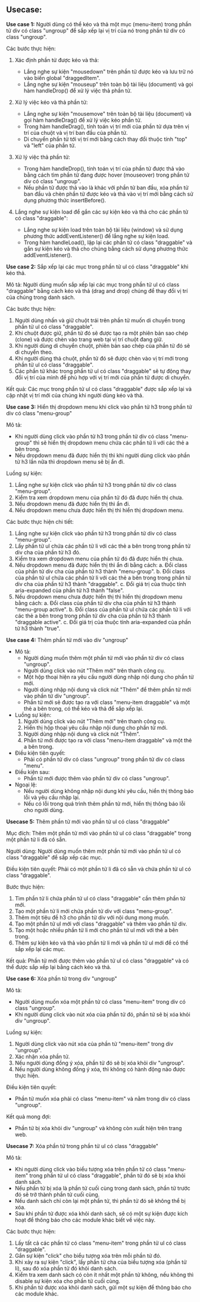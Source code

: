 ## Usecase:

**Use case 1:** Người dùng có thể kéo và thả một mục (menu-item) trong phần tử div có class "ungroup" để sắp xếp lại vị trí của nó trong phần tử div có class "ungroup".

Các bước thực hiện:

1.  Xác định phần tử được kéo và thả:
    
    *   Lắng nghe sự kiện "mousedown" trên phần tử được kéo và lưu trữ nó vào biến global "draggedItem".
    *   Lắng nghe sự kiện "mouseup" trên toàn bộ tài liệu (document) và gọi hàm handleDrop() để xử lý việc thả phần tử.
2.  Xử lý việc kéo và thả phần tử:
    
    *   Lắng nghe sự kiện "mousemove" trên toàn bộ tài liệu (document) và gọi hàm handleDrag() để xử lý việc kéo phần tử.
    *   Trong hàm handleDrag(), tính toán vị trí mới của phần tử dựa trên vị trí của chuột và vị trí ban đầu của phần tử.
    *   Di chuyển phần tử tới vị trí mới bằng cách thay đổi thuộc tính "top" và "left" của phần tử.
3.  Xử lý việc thả phần tử:
    
    *   Trong hàm handleDrop(), tính toán vị trí của phần tử được thả vào bằng cách tìm phần tử đang được hover (mouseover) trong phần tử div có class "ungroup".
    *   Nếu phần tử được thả vào là khác với phần tử ban đầu, xóa phần tử ban đầu và chèn phần tử được kéo và thả vào vị trí mới bằng cách sử dụng phương thức insertBefore().
4.  Lắng nghe sự kiện load để gắn các sự kiện kéo và thả cho các phần tử có class "draggable":
    
    *   Lắng nghe sự kiện load trên toàn bộ tài liệu (window) và sử dụng phương thức addEventListener() để lắng nghe sự kiện load.
    *   Trong hàm handleLoad(), lặp lại các phần tử có class "draggable" và gắn sự kiện kéo và thả cho chúng bằng cách sử dụng phương thức addEventListener().

**Use case 2:** Sắp xếp lại các mục trong phần tử ul có class "draggable" khi kéo thả.

Mô tả: Người dùng muốn sắp xếp lại các mục trong phần tử ul có class "draggable" bằng cách kéo và thả (drag and drop) chúng để thay đổi vị trí của chúng trong danh sách.

Các bước thực hiện:

1.  Người dùng nhấn và giữ chuột trái trên phần tử muốn di chuyển trong phần tử ul có class "draggable".
2.  Khi chuột được giữ, phần tử đó sẽ được tạo ra một phiên bản sao chép (clone) và được chèn vào trang web tại vị trí chuột đang giữ.
3.  Khi người dùng di chuyển chuột, phiên bản sao chép của phần tử đó sẽ di chuyển theo.
4.  Khi người dùng thả chuột, phần tử đó sẽ được chèn vào vị trí mới trong phần tử ul có class "draggable".
5.  Các phần tử khác trong phần tử ul có class "draggable" sẽ tự động thay đổi vị trí của mình để phù hợp với vị trí mới của phần tử được di chuyển.

Kết quả: Các mục trong phần tử ul có class "draggable" được sắp xếp lại và cập nhật vị trí mới của chúng khi người dùng kéo và thả.

**Use case 3:** Hiển thị dropdown menu khi click vào phần tử h3 trong phần tử div có class "menu-group"

Mô tả:

*   Khi người dùng click vào phần tử h3 trong phần tử div có class "menu-group" thì sẽ hiển thị dropdown menu chứa các phần tử li với các thẻ a bên trong.
*   Nếu dropdown menu đã được hiển thị thì khi người dùng click vào phần tử h3 lần nữa thì dropdown menu sẽ bị ẩn đi.

Luồng sự kiện:

1.  Lắng nghe sự kiện click vào phần tử h3 trong phần tử div có class "menu-group".
2.  Kiểm tra xem dropdown menu của phần tử đó đã được hiển thị chưa.
3.  Nếu dropdown menu đã được hiển thị thì ẩn đi.
4.  Nếu dropdown menu chưa được hiển thị thì hiển thị dropdown menu.

Các bước thực hiện chi tiết:

1.  Lắng nghe sự kiện click vào phần tử h3 trong phần tử div có class "menu-group".
2.  Lấy phần tử ul chứa các phần tử li với các thẻ a bên trong trong phần tử div cha của phần tử h3 đó.
3.  Kiểm tra xem dropdown menu của phần tử đó đã được hiển thị chưa.
4.  Nếu dropdown menu đã được hiển thị thì ẩn đi bằng cách: a. Đổi class của phần tử div cha của phần tử h3 thành "menu-group". b. Đổi class của phần tử ul chứa các phần tử li với các thẻ a bên trong trong phần tử div cha của phần tử h3 thành "draggable". c. Đổi giá trị của thuộc tính aria-expanded của phần tử h3 thành "false".
5.  Nếu dropdown menu chưa được hiển thị thì hiển thị dropdown menu bằng cách: a. Đổi class của phần tử div cha của phần tử h3 thành "menu-group active". b. Đổi class của phần tử ul chứa các phần tử li với các thẻ a bên trong trong phần tử div cha của phần tử h3 thành "draggable active". c. Đổi giá trị của thuộc tính aria-expanded của phần tử h3 thành "true".

**Use case 4:** Thêm phần tử mới vào div "ungroup"

*   Mô tả:
    *   Người dùng muốn thêm một phần tử mới vào phần tử div có class "ungroup".
    *   Người dùng click vào nút "Thêm mới" trên thanh công cụ.
    *   Một hộp thoại hiện ra yêu cầu người dùng nhập nội dung cho phần tử mới.
    *   Người dùng nhập nội dung và click nút "Thêm" để thêm phần tử mới vào phần tử div "ungroup".
    *   Phần tử mới sẽ được tạo ra với class "menu-item draggable" và một thẻ a bên trong, có thể kéo và thả để sắp xếp lại.
*   Luồng sự kiện:
    1.  Người dùng click vào nút "Thêm mới" trên thanh công cụ.
    2.  Hiển thị hộp thoại yêu cầu nhập nội dung cho phần tử mới.
    3.  Người dùng nhập nội dung và click nút "Thêm".
    4.  Phần tử mới được tạo ra với class "menu-item draggable" và một thẻ a bên trong.
*   Điều kiện tiên quyết:
    *   Phải có phần tử div có class "ungroup" trong phần tử div có class "menu".
*   Điều kiện sau:
    *   Phần tử mới được thêm vào phần tử div có class "ungroup".
*   Ngoại lệ:
    *   Nếu người dùng không nhập nội dung khi yêu cầu, hiển thị thông báo lỗi và yêu cầu nhập lại.
    *   Nếu có lỗi trong quá trình thêm phần tử mới, hiển thị thông báo lỗi cho người dùng.

**Usecase 5:** Thêm phần tử mới vào phần tử ul có class "draggable"

Mục đích: Thêm một phần tử mới vào phần tử ul có class "draggable" trong một phần tử li đã có sẵn.

Người dùng: Người dùng muốn thêm một phần tử mới vào phần tử ul có class "draggable" để sắp xếp các mục.

Điều kiện tiên quyết: Phải có một phần tử li đã có sẵn và chứa phần tử ul có class "draggable".

Bước thực hiện:

1.  Tìm phần tử li chứa phần tử ul có class "draggable" cần thêm phần tử mới.
2.  Tạo một phần tử li mới chứa phần tử div với class "menu-group".
3.  Thêm một tiêu đề h3 cho phần tử div với nội dung mong muốn.
4.  Tạo một phần tử ul mới với class "draggable" và thêm vào phần tử div.
5.  Tạo một hoặc nhiều phần tử li mới cho phần tử ul mới với thẻ a bên trong.
6.  Thêm sự kiện kéo và thả vào phần tử li mới và phần tử ul mới để có thể sắp xếp lại các mục.

Kết quả: Phần tử mới được thêm vào phần tử ul có class "draggable" và có thể được sắp xếp lại bằng cách kéo và thả.

**Use case 6:** Xóa phần tử trong div "ungroup"

Mô tả:

*   Người dùng muốn xóa một phần tử có class "menu-item" trong div có class "ungroup".
*   Khi người dùng click vào nút xóa của phần tử đó, phần tử sẽ bị xóa khỏi div "ungroup".

Luồng sự kiện:

1.  Người dùng click vào nút xóa của phần tử "menu-item" trong div "ungroup".
2.  Xác nhận xóa phần tử.
3.  Nếu người dùng đồng ý xóa, phần tử đó sẽ bị xóa khỏi div "ungroup".
4.  Nếu người dùng không đồng ý xóa, thì không có hành động nào được thực hiện.

Điều kiện tiên quyết:

*   Phần tử muốn xóa phải có class "menu-item" và nằm trong div có class "ungroup".

Kết quả mong đợi:

*   Phần tử bị xóa khỏi div "ungroup" và không còn xuất hiện trên trang web.

**Usecase 7:** Xóa phần tử trong phần tử ul có class "draggable"


Mô tả:

*   Khi người dùng click vào biểu tượng xóa trên phần tử có class "menu-item" trong phần tử ul có class "draggable", phần tử đó sẽ bị xóa khỏi danh sách.
*   Nếu phần tử bị xóa là phần tử cuối cùng trong danh sách, phần tử trước đó sẽ trở thành phần tử cuối cùng.
*   Nếu danh sách chỉ còn lại một phần tử, thì phần tử đó sẽ không thể bị xóa.
*   Sau khi phần tử được xóa khỏi danh sách, sẽ có một sự kiện được kích hoạt để thông báo cho các module khác biết về việc này.

Các bước thực hiện:

1.  Lấy tất cả các phần tử có class "menu-item" trong phần tử ul có class "draggable".
2.  Gắn sự kiện "click" cho biểu tượng xóa trên mỗi phần tử đó.
3.  Khi xảy ra sự kiện "click", lấy phần tử cha của biểu tượng xóa (phần tử li), sau đó xóa phần tử đó khỏi danh sách.
4.  Kiểm tra xem danh sách có còn ít nhất một phần tử không, nếu không thì disable sự kiện xóa cho phần tử cuối cùng.
5.  Khi phần tử được xóa khỏi danh sách, gửi một sự kiện để thông báo cho các module khác.
